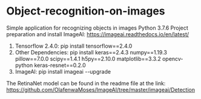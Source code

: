 # Object-recognition-on-images
Simple application for recognizing objects in images
Python 3.7.6
Project preparation and install ImageAI:
https://imageai.readthedocs.io/en/latest/
1) Tensorflow 2.4.0:
pip install tensorflow==2.4.0
2) Other Dependencies:
pip install keras==2.4.3 numpy==1.19.3 pillow==7.0.0 scipy==1.4.1 h5py==2.10.0 matplotlib==3.3.2 opencv-python keras-resnet==0.2.0
3) ImageAI:
pip install imageai --upgrade

The RetinaNet model can be found in the readme file at the link: https://github.com/OlafenwaMoses/ImageAI/tree/master/imageai/Detection

